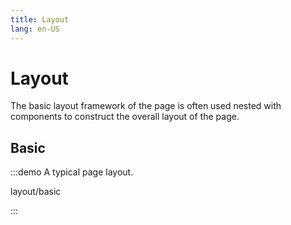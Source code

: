 ```yaml
---
title: Layout
lang: en-US
---
```


# Layout

The basic layout framework of the page is often used nested with components to construct the overall layout of the page.

## Basic

:::demo A typical page layout.

layout/basic

:::



